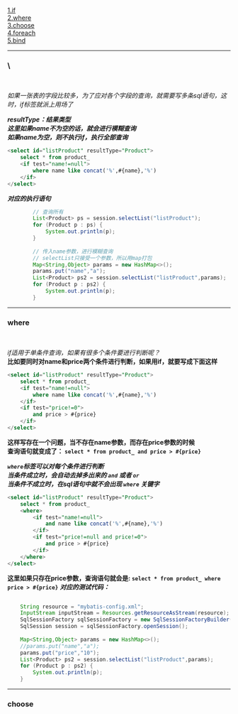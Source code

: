 [1.if](#1)<br>
[2.where](#2)<br>
[3.choose](#3)<br>
[4.foreach](#4)<br>
[5.bind](#5)<br>

---
<h3 id="1">\<if标签\></h3><br>

_如果一张表的字段比较多，为了应对各个字段的查询，就需要写多条sql语句，这时，if标签就派上用场了_

***resultType：结果类型<br>
	这里如果name不为空的话，就会进行模糊查询<br>
	如果name为空，则不执行if，执行全部查询***
```sql
<select id="listProduct" resultType="Product">
	select * from product_
	<if test="name!=null">
		where name like concat('%',#{name},'%')
	</if>		 	
</select>
```

***对应的执行语句***
```java
		// 查询所有
        List<Product> ps = session.selectList("listProduct");
        for (Product p : ps) {
            System.out.println(p);
        }
         
        // 传入name参数，进行模糊查询
        // selectList只接受一个参数，所以用map打包
        Map<String,Object> params = new HashMap<>();
        params.put("name","a");
        List<Product> ps2 = session.selectList("listProduct",params);
        for (Product p : ps2) {
            System.out.println(p);
        }    

```

---
<h3 id="2">where</h3><br>

_if适用于单条件查询，如果有很多个条件要进行判断呢？_<br>
__比如要同时对name和price两个条件进行判断，如果用if，就要写成下面这样__

```sql
<select id="listProduct" resultType="Product">
    select * from product_
    <if test="name!=null">
        where name like concat('%',#{name},'%')
    </if>           
    <if test="price!=0">
        and price > #{price}
    </if>           
</select>
```
__这样写存在一个问题，当不存在name参数，而存在price参数的时候__<br>
__查询语句就变成了： `select * from product_ and price > #{price}`__

___`where`标签可以对每个条件进行判断<br>
    当条件成立时，会自动去掉多出来的 `and` 或者 `or`<br>
    当条件不成立时，在sql语句中就不会出现 `where` 关键字___

```sql
<select id="listProduct" resultType="Product">
    select * from product_
    <where>
        <if test="name!=null">
            and name like concat('%',#{name},'%')
        </if>           
        <if test="price!=null and price!=0">
            and price > #{price}
        </if>   
    </where>        
</select>
```

__这里如果只存在price参数，查询语句就会是: `select * from product_ where price > #{price}`__
___对应的测试代码：___
```java

    String resource = "mybatis-config.xml";
    InputStream inputStream = Resources.getResourceAsStream(resource);
    SqlSessionFactory sqlSessionFactory = new SqlSessionFactoryBuilder().build(inputStream);
    SqlSession session = sqlSessionFactory.openSession();
  
    Map<String,Object> params = new HashMap<>();
    //params.put("name","a");
    params.put("price","10");
    List<Product> ps2 = session.selectList("listProduct",params);
    for (Product p : ps2) {
        System.out.println(p);
    }      
```

---
<h3 id="3">choose</h3><br>